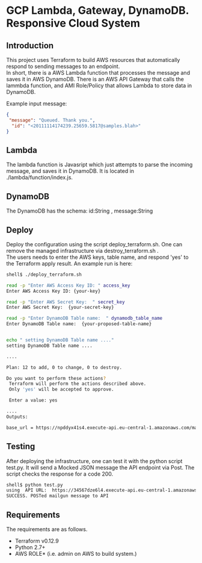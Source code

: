 # GCP Lambda, Gateway, DynamoDB. Responsive Cloud System

## Introduction
This project uses Terraform to build AWS resources that automatically 
respond to sending messages to an endpoint.  
In short, there is a AWS Lambda function that processes the message and 
saves it in AWS DynamoDB.  There is an AWS API Gateway that calls the 
lammbda function, and AMI Role/Policy that allows Lambda to store data in 
DynamoDB.

Example input message: 

```json
{
 "message": "Queued. Thank you.",
  "id": "<20111114174239.25659.5817@samples.blah>"
}
```

## Lambda 
The lambda function is Javasript which just attempts to parse the incoming message, 
and saves it in DynamoDB.  It is located in ./lambda/function/index.js.

## DynamoDB
The DynamoDB has the schema: id:String , message:String

## Deploy
Deploy the configuration using the script deploy_terraform.sh.  One can remove the 
managed infrastructure via destroy_terraform.sh .  
The users needs to enter the AWS keys, table name, and respond 'yes' to the Terraform apply result.
An example run is here:
 ```bash
shell$ ./deploy_terraform.sh 

read -p "Enter AWS Access Key ID: " access_key
Enter AWS Access Key ID: {your-key}

read -p "Enter AWS Secret Key:  " secret_key
Enter AWS Secret Key:  {your-secret-key}

read -p "Enter DynamoDB Table name:  " dynamodb_table_name
Enter DynamoDB Table name:  {your-proposed-table-name}


echo " setting DynamoDB Table name ...."
 setting DynamoDB Table name ....

....

Plan: 12 to add, 0 to change, 0 to destroy.

Do you want to perform these actions?
  Terraform will perform the actions described above.
  Only 'yes' will be accepted to approve.

  Enter a value: yes

....
Outputs:

base_url = https://npddyx41s4.execute-api.eu-central-1.amazonaws.com/mailgunjim


 ```


## Testing
After deploying the infrastructure, one can test it with the python script
test.py.
It will send a Mocked JSON message the API endpoint via Post.
The script checks the response for a code 200.  

```bash
shell$ python test.py
using  API URL:  https://34567dze6l4.execute-api.eu-central-1.amazonaws.com/mailgunjim
SUCCESS. POSTed mailgun message to API
```


## Requirements
The requirements are as follows.
* Terraform v0.12.9
* Python 2.7+
* AWS ROLE* (i.e. admin on AWS to build system.)
